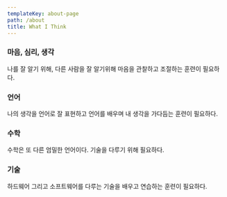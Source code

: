 ```yaml
---
templateKey: about-page
path: /about
title: What I Think
---
```

### 마음, 심리, 생각
나를 잘 알기 위해, 다른 사람을 잘 알기위해 마음을 관찰하고 조절하는 훈련이 필요하다.

### 언어
나의 생각을 언어로 잘 표현하고 언어를 배우며 내 생각을 가다듬는 훈련이 필요하다.

### 수학
수학은 또 다른 엄밀한 언어이다. 기술을 다루기 위해 필요하다.

### 기술
하드웨어 그리고 소프트웨어를 다루는 기술을 배우고 연습하는 훈련이 필요하다.

